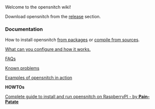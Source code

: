 Welcome to the opensnitch wiki!


Download opensnitch from the [release](https://github.com/evilsocket/opensnitch/releases) section.

### Documentation

How to install opensnitch [from packages](Installation) or [compile from sources](Compilation).

[What can you configure and how it works.](Configurations)


[FAQs](FAQs)

[Known problems](Known-problems)

[Examples of opensnitch in action](OpenSnitch-in-action)

**HOWTOs**

[Complete guide to install and run opensnitch on RaspberryPI - by **Pain-Patate**](https://github.com/gustavo-iniguez-goya/opensnitch/issues/42)